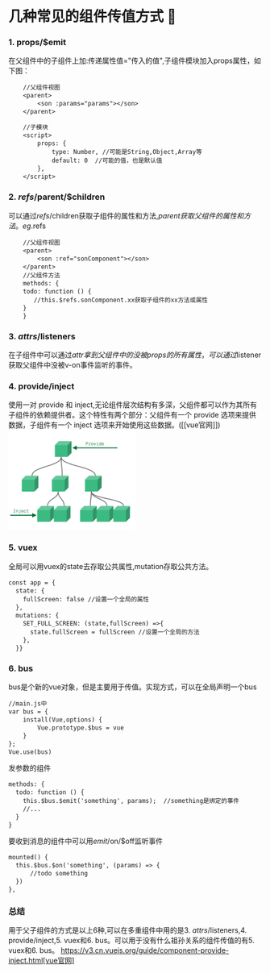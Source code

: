 # 几种常见的组件传值方式 🍞	
### 1. props/$emit
在父组件中的子组件上加:传递属性值="传入的值",子组件模块加入props属性，如下图：
``` vue
    //父组件视图
    <parent>
        <son :params="params"></son>
    </parent>
```
``` vue
    //子模块
    <script>
        props: {
            type: Number, //可能是String,Object,Array等
            default: 0  //可能的值，也是默认值
        },
    </script>
```
### 2. $refs/$parent/$children
可以通过$refs/$children获取子组件的属性和方法,$parent获取父组件的属性和方法。
eg.$refs
``` vue
    //父组件视图
    <parent>
        <son :ref="sonComponent"></son>
    </parent>
    //父组件方法
    methods: {
    todo: function () {
       //this.$refs.sonComponent.xx获取子组件的xx方法或属性
    }
    }
```

### 3. $attrs/$listeners
在子组件中可以通过$attr拿到父组件中的没被props的所有属性，可以通过$listener获取父组件中没被v-on事件监听的事件。

### 4. provide/inject
使用一对 provide 和 inject,无论组件层次结构有多深，父组件都可以作为其所有子组件的依赖提供者。这个特性有两个部分：父组件有一个 provide 选项来提供数据，子组件有一个 inject 选项来开始使用这些数据。([[vue官网]])
<img src="../img/vue/components_provide.png" width="50%">

### 5. vuex
全局可以用vuex的state去存取公共属性,mutation存取公共方法。
```
const app = {
  state: {
    fullScreen: false //设置一个全局的属性
  },
  mutations: {
    SET_FULL_SCREEN: (state,fullScreen) =>{
      state.fullScreen = fullScreen //设置一个全局的方法
    },
  }}
```

### 6. bus
bus是个新的vue对象，但是主要用于传值。实现方式，可以在全局声明一个bus
```
//main.js中
var bus = {
    install(Vue,options) {
        Vue.prototype.$bus = vue
    }
};
Vue.use(bus)
```
发参数的组件
```
methods: {
  todo: function () {
    this.$bus.$emit('something', params);  //something是绑定的事件
    //...
  }
}
```
要收到消息的组件中可以用$emit/$on/$off监听事件
```
mounted() {
  this.$bus.$on('something', (params) => {  
      //todo something
  })
},
```

### 总结
用于父子组件的方式是以上6种,可以在多重组件中用的是3. $attrs/$listeners,4. provide/inject,5. vuex和6. bus。可以用于没有什么祖孙关系的组件传值的有5. vuex和6. bus。
https://v3.cn.vuejs.org/guide/component-provide-inject.html[vue官网]